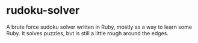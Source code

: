# rudoku-solver

A brute force sudoku solver written in Ruby, mostly as a way to learn some Ruby. It solves puzzles, but is still a little rough around the edges.
